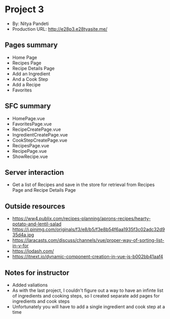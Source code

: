 
# Project 3
+ By: Nitya Pandeti
+ Production URL: <http://e28p3.e28tyasite.me/>

## Pages summary
- Home Page
- Recipes Page
- Recipe Details Page
- Add an Ingredient
- And a Cook Step
- Add a Recipe
- Favorites

## SFC summary
- HomePage.vue
- FavoritesPage.vue
- RecipeCreatePage.vue
- IngredientCreatePage.vue
- CookStepCreatePage.vue
- RecipesPage.vue
- RecipePage.vue
- ShowRecipe.vue
  
## Server interaction
- Get a list of Recipes and save in the store for retrieval from Recipes Page and Recipe Details Page

## Outside resources
- https://ww4.publix.com/recipes-planning/aprons-recipes/hearty-potato-and-lentil-salad
- https://i.pinimg.com/originals/f3/e8/b5/f3e8b54f6aa1935f3c02adc32d935d4a.jpg
- https://laracasts.com/discuss/channels/vue/proper-way-of-sorting-list-in-v-for
- https://lodash.com/
- https://itnext.io/dynamic-component-creation-in-vue-js-b002bb41aaf4


## Notes for instructor
- Added valiations
- As with the last project, I couldn't figure out a way to have an infinte list of ingredients and cooking steps, so I created separate add pages for ingredients and cook steps
- Unfortunately you will have to add a single ingredient and cook step at a time